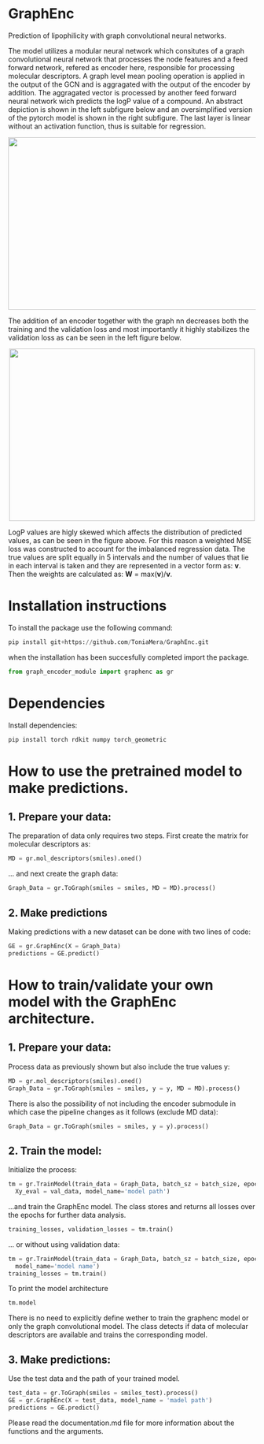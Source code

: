 # GraphEnc
Prediction of lipophilicity with graph convolutional neural networks.

The model utilizes a modular neural network which consitutes of a graph convolutional neural network that processes the node features and a feed forward network, refered as encoder here, responsible for processing molecular descriptors. A graph level mean pooling operation is applied in the output of the GCN and is aggragated with the output of the encoder by addition. The aggragated vector is processed by another feed forward neural network wich predicts the logP value of a compound. An abstract depiction is shown in the left subfigure below and an oversimplified version of the pytorch model is shown in the right subfigure. The last layer is linear without an activation function, thus is suitable for regression.

<p align="center">
  <img src="https://github.com/ToniaMera/GraphEnc/assets/77622398/4a7bdaea-5fa0-4459-9690-89353054d39c" width="900" height="350">
</p>

The addition of an encoder together with the graph nn decreases both the training and the validation loss and most importantly it highly stabilizes the validation loss as can be seen in the left figure below. 

<p align="center">
  <img src="https://github.com/ToniaMera/GraphEnc/assets/77622398/ec9a1692-791e-40d0-b1f7-de2ad56dfd3e" width="500" height="350">
</p>

LogP values are higly skewed which affects the distribution of predicted values, as can be seen in the figure above. For this reason a weighted MSE loss was constructed to account for the imbalanced regression data. The true values are split equally in 5 intervals and the number of values that lie in each interval is taken and they are represented in a vector form as: **v**. Then the weights are calculated as: **W** = max(**v**)/**v**. 

# Installation instructions

To install the package use the following command:


```python
pip install git+https://github.com/ToniaMera/GraphEnc.git
```
when the installation has been succesfully completed import the package.

```python
from graph_encoder_module import graphenc as gr
```
# Dependencies

Install dependencies:

```python
pip install torch rdkit numpy torch_geometric
```

# How to use the pretrained model to make predictions.
## 1. Prepare your data:

The preparation of data only requires two steps. First create the matrix for molecular descriptors as:

```python
MD = gr.mol_descriptors(smiles).oned()
```

... and next create the graph data:

```python
Graph_Data = gr.ToGraph(smiles = smiles, MD = MD).process()  
```

## 2. Make predictions 

Making predictions with a new dataset can be done with two lines of code:

```python
GE = gr.GraphEnc(X = Graph_Data)
predictions = GE.predict()
```

# How to train/validate your own model with the GraphEnc architecture.

## 1. Prepare your data:

Process data as previously shown but also include the true values y:

```python
MD = gr.mol_descriptors(smiles).oned()
Graph_Data = gr.ToGraph(smiles = smiles, y = y, MD = MD).process()  
```

There is also the possibility of not including the encoder submodule in which case the pipeline changes as it follows (exclude MD data):

```python
Graph_Data = gr.ToGraph(smiles = smiles, y = y).process()  
```

## 2. Train the model:

Initialize the process:

```python
tm = gr.TrainModel(train_data = Graph_Data, batch_sz = batch_size, epochs = num_epochs,
  Xy_eval = val_data, model_name='model path')
```
...and train the GraphEnc model. The class stores and returns all losses over the epochs for further data analysis.

```python
training_losses, validation_losses = tm.train()
```
... or without using validation data:

```python
tm = gr.TrainModel(train_data = Graph_Data, batch_sz = batch_size, epochs = num_epochs,
  model_name='model name')
training_losses = tm.train()
```
To print the model architecture

```python
tm.model
```

There is no need to explicitly define wether to train the graphenc model or only the graph convolutional model. The class detects if data of molecular descriptors are available and trains the corresponding model.
## 3. Make predictions:

Use the test data and the path of your trained model.

```python
test_data = gr.ToGraph(smiles = smiles_test).process() 
GE = gr.GraphEnc(X = test_data, model_name = 'madel path')
predictions = GE.predict()
```

Please read the documentation.md file for more information about the functions and the arguments.

